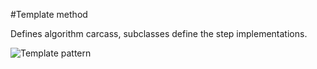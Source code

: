 #Template method

Defines algorithm carcass, subclasses define the step implementations.

![Template pattern](https://user-images.githubusercontent.com/7755430/63441453-1d494880-c43a-11e9-87a2-3a21d0b2d5df.png)